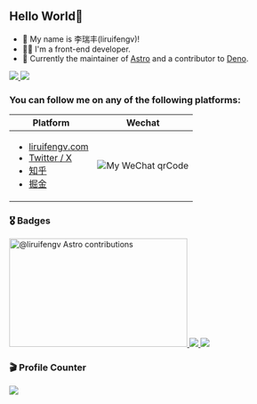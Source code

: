 ## Hello World🎉 

- 👋 My name is 李瑞丰(liruifengv)!
- 👨‍💻 I'm a front-end developer.
- 🚀 Currently the maintainer of [Astro](https://github.com/withastro)  and a contributor to [Deno](https://github.com/denoland).

<a href="https://liruifengv.com#gh-light-mode-only">
  <img src="https://skillicons.dev/icons?i=js,ts,rust,go,deno,nodejs,react,vue,astro&theme=light" />
</a>

<a href="https://liruifengv.com#gh-dark-mode-only">
  <img src="https://skillicons.dev/icons?i=js,ts,rust,go,deno,nodejs,react,vue,astro&theme=dark" />
</a>

### You can follow me on any of the following platforms:

| Platform                                       | Wechat                                              |
| ---------------------------------------------- | ------------------------------------------------- |
| <ul> <li> [liruifengv.com](https://liruifengv.com)</li> <li> [Twitter / X](https://twitter.com/liruifengv)</li> <li> [知乎](https://www.zhihu.com/people/liruifengv) </li><li> [掘金](https://juejin.cn/user/237150239994471) </li>  </ul>    |  ![My WeChat qrCode](https://bucket.liruifengv.com/qrcode.png)   |


### 🎖 Badges

<a target="_blank" href="https://astro.badg.es/contributor/liruifengv/">
  <img src="https://astro.badg.es/v2/contributor/liruifengv.svg" alt="@liruifengv Astro contributions" width="320" height="195">
</a>
<a href="https://github.com/liruifengv#gh-dark-mode-only">
  <img src="https://github-readme-stats-one-mu-82.vercel.app/api?username=liruifengv&show_icons=true&theme=vue-dark&border_color=42b973#gh-dark-mode-only" />
</a>
<a href="https://github.com/liruifengv#gh-light-mode-only">
  <img src="https://github-readme-stats-one-mu-82.vercel.app/api?username=liruifengv&show_icons=true&icon_color=805AD5&text_color=718096&bg_color=ffffff#gh-light-mode-only" />
</a>

### 🎬 Profile Counter
![](https://profile-counter.glitch.me/liruifengv/count.svg)
